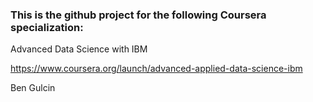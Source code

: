 ### This is the github project for the following Coursera specialization:

Advanced Data Science with IBM

https://www.coursera.org/launch/advanced-applied-data-science-ibm

Ben Gulcin

